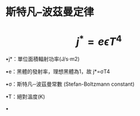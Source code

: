 # 斯特凡–波茲曼定律

# $$j^*=e\epsilon T^4$$

•j*：單位面積輻射功率(J/s⋅m2)

•e：黑體的發射率，理想黑體為1，故 j*=σT4

•σ：斯特凡─波茲曼常數 (Stefan-Boltzmann constant)

•T：絕對溫度(K)

•